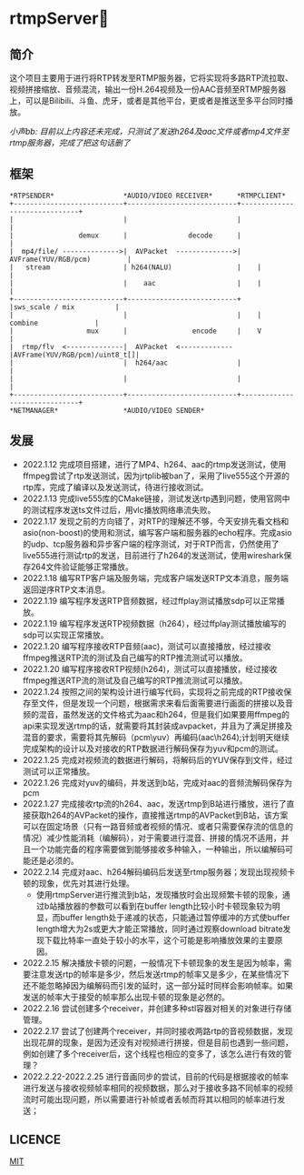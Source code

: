 # rtmpServer🐥

## 简介
这个项目主要用于进行将RTP转发至RTMP服务器，它将实现将多路RTP流拉取、视频拼接缩放、音频混流，输出一份H.264视频及一份AAC音频至RTMP服务器上，可以是Bilibili、斗鱼、虎牙，或者是其他平台，更或者是推送至多平台同时播放。

*小声bb: 目前以上内容还未完成，只测试了发送h264及aac文件或者mp4文件至rtmp服务器，完成了把这句话删了*

## 框架 
    
    *RTPSENDER*                 *AUDIO/VIDEO RECEIVER*      *RTMPCLIENT*
    +---------------------------+---------------------------+------------------------------+
    |                           |                           |                              |
    |                demux      |               decode      |                              |
    |  mp4/file/ -------------->|  AVPacket  -------------->| AVFrame(YUV/RGB/pcm)         |
    |   stream                  | h264(NALU)                |    |                         |
    |                           |    aac                    |    |                         |
    +---------------------------+---------------------------+    |sws_scale / mix          |
    |                           |                           |    |    combine              |
    |                  mux      |                encode     |    V                         |
    |  rtmp/flv  <--------------|  AVPacket  <------------- |AVFrame(YUV/RGB/pcm)/uint8_t[]|
    |                           |  h264/aac                 |                              |
    |                           |                           |                              |
    +---------------------------+---------------------------+------------------------------+
    *NETMANAGER*                *AUDIO/VIDEO SENDER* 


## 发展

- 2022.1.12 完成项目搭建，进行了MP4、h264、aac的rtmp发送测试，使用ffmpeg尝试了rtp发送测试，因为jrtplib被ban了，采用了live555这个开源的rtp库，完成了编译以及发送测试，待进行接收测试。
- 2022.1.13 完成live555库的CMake链接，测试发送rtp遇到问题，使用官网中的测试程序发送ts文件过后，用vlc播放网络串流失败。
- 2022.1.17 发现之前的方向错了，对RTP的理解还不够，今天安排先看文档和asio(non-boost)的使用和测试，编写客户端和服务器的echo程序。完成asio的udp、tcp服务器和异步客户端的程序测试，对于RTP而言，仍然使用了live555进行测试rtp的发送，目前进行了h264的发送测试，使用wireshark保存264文件验证能够正常播放。
- 2022.1.18 编写RTP客户端及服务端，完成客户端发送RTP文本消息，服务端返回逆序RTP文本消息。
- 2022.1.19 编写程序发送RTP音频数据，经过ffplay测试播放sdp可以正常播放。
- 2022.1.19 编写程序发送RTP视频数据（h264），经过ffplay测试播放编写的sdp可以实现正常播放。
- 2022.1.20 编写程序接收RTP音频(aac)，测试可以直接播放，经过接收ffmpeg推送RTP流的测试及自己编写的RTP推流测试可以播放。
- 2022.1.20 编写程序接收RTP视频(h264)，测试可以直接播放，经过接收ffmpeg推送RTP流的测试及自己编写的RTP推流测试可以播放。
- 2022.1.24 按照之间的架构设计进行编写代码，实现将之前完成的RTP接收保存至文件，但是发现一个问题，根据需求来看后面需要进行画面的拼接以及音频的混音，虽然发送的文件格式为aac和h264，但是我们如果要用ffmpeg的api来实现发送rtmp的话，就需要将其封装成avpacket，并且为了满足拼接及混音的要求，需要将其先解码（pcm\yuv）再编码(aac\h264);计划明天继续完成架构的设计以及对接收的RTP数据进行解码保存为yuv和pcm的测试。
- 2022.1.25 完成对视频流的数据进行解码，将解码后的YUV保存到文件，经过测试可以正常播放。
- 2022.1.26 完成对yuv的编码，并发送到b站，完成对aac的音频流解码保存为pcm
- 2022.1.27 完成接收rtp流的h264、aac，发送rtmp到B站进行播放，进行了直接获取h264的AVPacket的操作，直接推送rtmp的AVPacket到B站，该方案可以在固定场景（只有一路音频或者视频的情况、或者只需要保存流的信息的情况）减少性能消耗（编解码），对于需要进行混音、拼接的情况不适用，并且一个功能完备的程序需要做到能够接收多种输入，一种输出，所以编解码可能还是必须的。
- 2022.2.14 完成对aac、h264解码编码后发送至rtmp服务器；发现出现视频卡顿的现象，优先对其进行处理。
    - 使用rtmpServer进行推流到b站，发现播放时会出现频繁卡顿的现象，通过b站播放器的参数可以看到在buffer length比较小时卡顿现象较为明显，而buffer length处于递减的状态，只能通过暂停缓冲的方式使buffer length增大为2s或更大才能正常播放，同时通过观察download bitrate发现下载比特率一直处于较小的水平，这个可能是影响播放效果的主要原因。
- 2022.2.15 解决播放卡顿的问题，一般情况下卡顿现象的发生是因为帧率，需要注意发送rtp的帧率是多少，然后发送rtmp的帧率又是多少，在某些情况下还不能忽略掉因为编解码而引发的延时，这一部分延时同样会影响帧率。如果发送的帧率大于接受的帧率那么出现卡顿的现象是必然的。
- 2022.2.16 尝试创建多个receiver，并创建多种stl容器对相关的对象进行存储管理。
- 2022.2.17 尝试了创建两个receiver，并同时接收两路rtp的音视频数据，发现出现花屏的现象，是因为还没有对视频进行拼接，但是目前也遇到一些问题，例如创建了多个receiver后，这个线程也相应的变多了，该怎么进行有效的管理？
- 2022.2.22-2022.2.25 进行音画同步的尝试，目前的代码是根据接收的帧率进行发送与接收视频帧率相同的视频数据，那么对于接收多路不同帧率的视频流时可能出现问题，所以需要进行补帧或者丢帧而将其以相同的帧率进行发送；
## LICENCE
[MIT](https://github.com/AstroYoung617/rtmpServer/blob/main/LICENSE)
